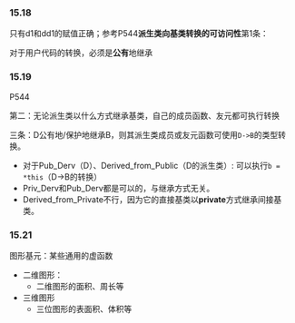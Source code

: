 ### 15.18
只有d1和dd1的赋值正确；参考P544**派生类向基类转换的可访问性**第1条：

对于用户代码的转换，必须是**公有**地继承
### 15.19
P544

第二：无论派生类以什么方式继承基类，自己的成员函数、友元都可执行转换

三条：D公有地/保护地继承B，则其派生类成员或友元函数可使用`D->B`的类型转换。
- 对于Pub_Derv（D）、Derived_from_Public（D的派生类）: 可以执行`b = *this`（D->B的转换）
- Priv_Derv和Pub_Derv都是可以的，与继承方式无关。
- Derived_from_Private不行，因为它的直接基类以**private**方式继承间接基类。

### 15.21
图形基元：某些通用的虚函数
-  二维图形：
    - 二维图形的面积、周长等
- 三维图形
    - 三位图形的表面积、体积等